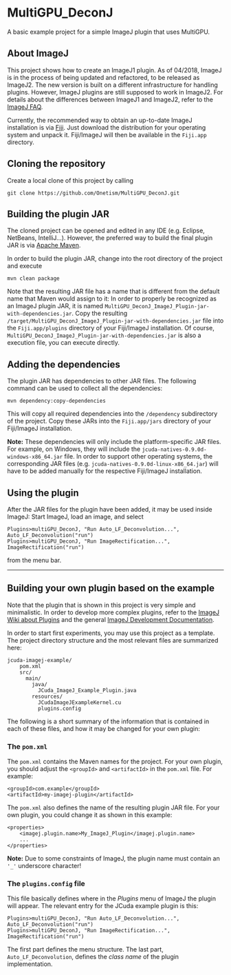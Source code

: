# MultiGPU_DeconJ

A basic example project for a simple ImageJ plugin that uses MultiGPU.

## About ImageJ

This project shows how to create an ImageJ1 plugin. As of 04/2018, ImageJ is 
in the process of being updated and refactored, to be released as ImageJ2. 
The new version is built on a different infrastructure for handling plugins. 
However, ImageJ plugins are still supposed to work in ImageJ2. For details 
about the differences between ImageJ1 and ImageJ2, refer to the
[ImageJ FAQ](https://imagej.net/Frequently_Asked_Questions).

Currently, the recommended way to obtain an up-to-date ImageJ installation
is via [Fiji](http://imagej.net/Fiji). Just download the distribution for
your operating system and unpack it. Fiji/ImageJ will then be available
in the `Fiji.app` directory.


## Cloning the repository

Create a local clone of this project by calling

    git clone https://github.com/Onetism/MultiGPU_DeconJ.git
    

## Building the plugin JAR

The cloned project can be opened and edited in any IDE (e.g. Eclipse, 
NetBeans, IntelliJ...). However, the preferred way to build the final 
plugin JAR is via [Apache Maven](https://maven.apache.org/).

In order to build the plugin JAR, change into the root directory of the 
project and execute

    mvn clean package
    
Note that the resulting JAR file has a name that is different from the 
default name that Maven would assign to it: In order to properly be recognized 
as an ImageJ plugin JAR, it is named `MultiGPU_DeconJ_ImageJ_Plugin-jar-with-dependencies.jar`.
Copy the resulting `/target/MultiGPU_DeconJ_ImageJ_Plugin-jar-with-dependencies.jar` file into 
the `Fiji.app/plugins` directory of your Fiji/ImageJ installation. Of course, 
`MultiGPU_DeconJ_ImageJ_Plugin-jar-with-dependencies.jar` is also a execution file, you can execute
directly.


## Adding the dependencies

The plugin JAR has dependencies to other JAR files. The following command 
can be used to collect all the dependencies: 

    mvn dependency:copy-dependencies 

This will copy all required dependencies into the `/dependency` subdirectory
of the project. Copy these JARs into the `Fiji.app/jars` directory of your 
Fiji/ImageJ installation.

**Note:** These dependencies will only include the platform-specific JAR files.
For example, on Windows, they will include the 
`jcuda-natives-0.9.0d-windows-x86_64.jar` file. 
In order to support other operating systems, the corresponding JAR files
(e.g. `jcuda-natives-0.9.0d-linux-x86_64.jar`) will have to be added 
manually for the respective Fiji/ImageJ installation.


## Using the plugin

After the JAR files for the plugin have been added, it may be used inside 
ImageJ: Start ImageJ, load an image, and select 

    Plugins>multiGPU_DeconJ, "Run Auto_LF_Deconvolution...", Auto_LF_Deconvolution("run")
    Plugins>multiGPU_DeconJ, "Run ImageRectification...", ImageRectification("run")
    
from the menu bar. 

---

## Building your own plugin based on the example

Note that the plugin that is shown in this project is very simple and
minimalistic. In order to develop more complex plugins, refer to the
[ImageJ Wiki about Plugins](https://imagej.net/Plugins) and the general
[ImageJ Development Documentation](https://imagej.net/Development).

In order to start first experiments, you may use this project as a 
template. The project directory structure and the most relevant files 
are summarized here:

    jcuda-imagej-example/
        pom.xml
        src/
          main/
            java/
              JCuda_ImageJ_Example_Plugin.java
            resources/
              JCudaImageJExampleKernel.cu
              plugins.config


The following is a short summary of the information that is contained in 
each of these files, and how it may be changed for your own plugin:

### The `pom.xml`

The `pom.xml` contains the Maven names for the project. For your own
plugin, you should adjust the `<groupId>` and `<artifactId>` in the 
`pom.xml` file. For example:
   
    <groupId>com.example</groupId>
    <artifactId>my-imagej-plugin</artifactId>
   
The `pom.xml` also defines the name of the resulting plugin JAR file.
For your own plugin, you could change it as shown in this example:
     
    <properties>
        <imagej.plugin.name>My_ImageJ_Plugin</imagej.plugin.name>
        ...
    </properties>
    
**Note:** Due to some constraints of ImageJ, the plugin name must contain 
an `'_'` underscore character!


### The `plugins.config` file

This file basically defines where in the *Plugins* menu of ImageJ the 
plugin will appear. The relevant entry for the JCuda example plugin is this:

    Plugins>multiGPU_DeconJ, "Run Auto_LF_Deconvolution...", Auto_LF_Deconvolution("run")
    Plugins>multiGPU_DeconJ, "Run ImageRectification...", ImageRectification("run")
    
The first part defines the menu structure. The last part, `Auto_LF_Deconvolution`,
defines the *class name* of the plugin implementation.

 

    
